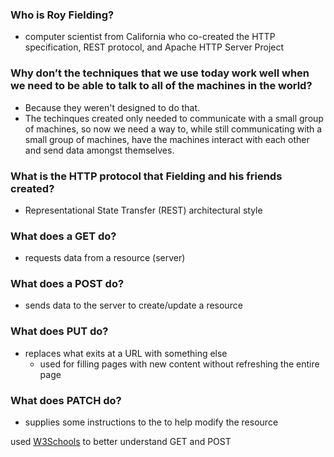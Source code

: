 ### Who is Roy Fielding?
- computer scientist from California who co-created the HTTP specification, REST protocol, and Apache HTTP Server Project
### Why don’t the techniques that we use today work well when we need to be able to talk to all of the machines in the world?
- Because they weren't designed to do that. 
- The techinques created only needed to communicate with a small group of machines, so now we need a way to, 
while still communicating with a small group of machines, have the machines interact with each other and send data amongst themselves.
### What is the HTTP protocol that Fielding and his friends created?
- Representational State Transfer (REST) architectural style
### What does a GET do?
- requests data from a resource (server)
### What does a POST do?
- sends data to the server to create/update a resource
### What does PUT do?
- replaces what exits at a URL with something else 
  - used for filling pages with new content without refreshing the entire page
### What does PATCH do?
- supplies some instructions to the  to help modify the resource


used [W3Schools](https://www.w3schools.com/tags/ref_httpmethods.asp) to better understand GET and POST
